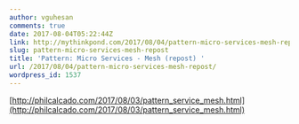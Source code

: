 ```yaml
---
author: vguhesan
comments: true
date: 2017-08-04T05:22:44Z
link: http://mythinkpond.com/2017/08/04/pattern-micro-services-mesh-repost/
slug: pattern-micro-services-mesh-repost
title: 'Pattern: Micro Services - Mesh (repost) '
url: /2017/08/04/pattern-micro-services-mesh-repost/
wordpress_id: 1537
---
```


[http://philcalcado.com/2017/08/03/pattern_service_mesh.html](http://philcalcado.com/2017/08/03/pattern_service_mesh.html)
